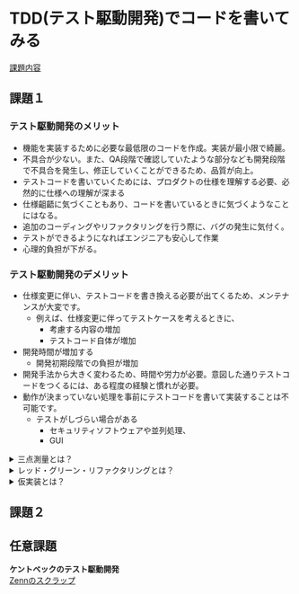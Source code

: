 # TDD(テスト駆動開発)でコードを書いてみる
[課題内容](https://airtable.com/appPxhCPFYGqqN9YU/tblVlFr2q4lIqDKYc/viwX8r6DpCRp80swL/recrLbpjqDwSVI9vi?blocks=hide)
## 課題１
### テスト駆動開発のメリット
- 機能を実装するために必要な最低限のコードを作成。実装が最小限で綺麗。
- 不具合が少ない。また、QA段階で確認していたような部分なども開発段階で不具合を発生し、修正していくことができるため、品質が向上。
- テストコードを書いていくためには、プロダクトの仕様を理解する必要、必然的に仕様への理解が深まる
- 仕様齟齬に気づくこともあり、コードを書いているときに気づくようなことにはなる。 
- 追加のコーディングやリファクタリングを行う際に、バグの発生に気付く。
- テストができるようになればエンジニアも安心して作業
- 心理的負担が下がる。

### テスト駆動開発のデメリット
- 仕様変更に伴い、テストコードを書き換える必要が出てくるため、メンテナンスが大変です。
  - 例えば、仕様変更に伴ってテストケースを考えるときに、
    - 考慮する内容の増加
    - テストコード自体が増加
- 開発時間が増加する
  - 開発初期段階での負担が増加
- 開発手法から大きく変わるため、時間や労力が必要。意図した通りテストコードをつくるには、ある程度の経験と慣れが必要。
- 動作が決まっていない処理を事前にテストコードを書いて実装することは不可能です。
  - テストがしづらい場合がある
    - セキュリティソフトウェアや並列処理、
    - GUI

<details>
    <summary>三点測量とは？</summary>
「仮実装」をしていると、たまたまテストが通ってしまうため、別のテストを追加することにより
</details>

<details>
    <summary>レッド・グリーン・リファクタリングとは？</summary>
- レッド: 動作しない、おそらく最初のうちはコンパイルも通らないテストを１つ書く。
- グリーン: そのテストを迅速に動作させる。
- リファクタリング:テストを通すために発生した重複をすべて除去する。
</details>

<details>
    <summary>仮実装とは？</summary>
意図的に「歩幅を小さく」していき、テストを通すための最小限の変更である「仮実装」を活用しながら実装を進める。

仮実装の手順
- 小さいテストを１つ書く
- すべてのテストを実行し、１つ失敗することを確認する
- 小さい変更を行う
- 再びテストを実行し、全て成功することを確認する
- リファクタリングを行い、重複を除去する

「グリーン」に持っていくために「どんな手段であってもテストを成功させる。」
</details>

## 課題２

## 任意課題
**ケントベックのテスト駆動開発**  
[Zennのスクラップ](https://zenn.dev/ignorant_kenji/scraps/3eefabe1e37c91)